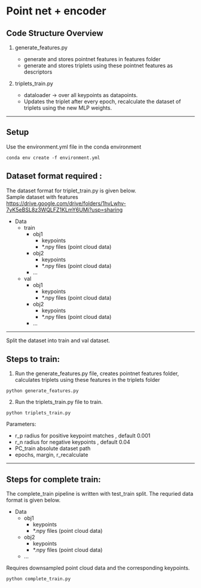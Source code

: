 
# Point net + encoder
## Code Structure Overview

1. generate_features.py 
    * generate and stores pointnet features in features folder    
    * generate and stores triplets using these pointnet features as descriptors

2. triplets_train.py  
    * dataloader -> over all keypoints as datapoints.  
    * Updates the triplet after every epoch, recalculate the dataset of triplets using the new MLP weights.
***
## Setup 
Use the environment.yml file in the conda environment
```
conda env create -f environment.yml
```
## Dataset format required : 
The dataset format for triplet_train.py is given below. <br>
Sample dataset with features https://drive.google.com/drive/folders/1hvLwhv-7yK5eBSL8z3WQLFZ1KLmY6UMj?usp=sharing
- Data 
   - train
       - obj1 
         - keypoints 
         - *.npy files (point cloud data)
       - obj2 
         - keypoints 
         - *.npy files (point cloud data)
       - ...
    - val
       - obj1 
         - keypoints 
         - *.npy files (point cloud data)
       - obj2 
         - keypoints 
         - *.npy files (point cloud data)
       - ...
***
Split the dataset into train and val dataset.

## Steps to train: 
1) Run the generate_features.py file, creates pointnet features folder, calculates triplets using these features in the triplets folder 
```
python generate_features.py
```

2) Run the triplets_train.py file to train.
```
python triplets_train.py
```
Parameters:
- r_p radius for positive keypoint matches , default 0.001
- r_n radius for negative keypoints , default 0.04
- PC_train absolute dataset path 
- epochs, margin, r_recalculate 

***

## Steps for complete train:  
The complete_train pipeline is written with test_train split. The requried data format is given below.
- Data 
   - obj1 
      - keypoints 
      - *.npy files (point cloud data)
    - obj2 
      - keypoints 
      - *.npy files (point cloud data)
    - ... 
   
Requires downsampled point cloud data and the corresponding keypoints.
```
python complete_train.py
```

